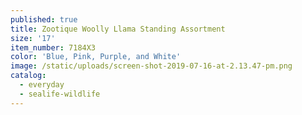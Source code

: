 ```yaml
---
published: true
title: Zootique Woolly Llama Standing Assortment
size: '17'
item_number: 7184X3
color: 'Blue, Pink, Purple, and White'
image: /static/uploads/screen-shot-2019-07-16-at-2.13.47-pm.png
catalog:
  - everyday
  - sealife-wildlife
---
```


